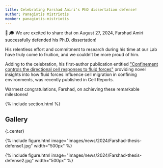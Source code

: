```yaml
---
title: Celebrating Farshad Amiri's PhD dissertation defense!
author: Panagiotis Mistriotis
member: panagiotis-mistriotis
---
```


🎉 🎓 We are excited to share that on August 27, 2024, Farshad Amiri successfully defended his Ph.D. dissertation!

His relentless effort and commitment to research during his time at our Lab have truly come to fruition, and we couldn’t be more proud of him. 

Adding to the celebration, his first-author publication entitled ["Confinement controls the directional cell responses to fluid forces"](https://www.cell.com/cell-reports/fulltext/S2211-1247(24)01043-X) providing novel insights into how fluid forces influence cell migration in confining environments, was recently published in Cell Reports. 

Warmest congratulations, Farshad, on achieving these remarkable milestones!

{% include section.html %}

## Gallery

{:.center}

{%
  include figure.html
  image="images/news/2024/Farshad-thesis-defense1.jpg"
  width="500px"
%}

{%
  include figure.html
  image="images/news/2024/Farshad-thesis-defense2.jpg"
  width="500px"
%}

